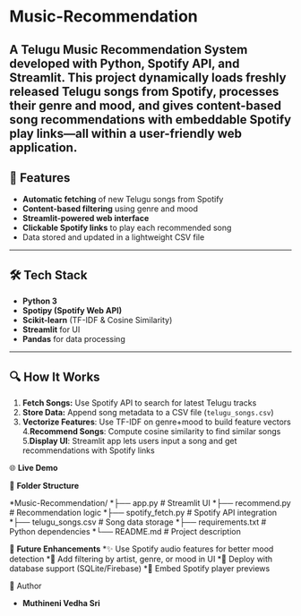 # Music-Recommendation
A **Telugu Music Recommendation System** developed with **Python**, **Spotify API**, and **Streamlit**.
This project dynamically loads freshly released Telugu songs from Spotify, processes their genre and mood, and gives **content-based song recommendations** with embeddable Spotify play links—all within a user-friendly web application.
---

## 🚀 Features

* **Automatic fetching** of new Telugu songs from Spotify
* **Content-based filtering** using genre and mood
* **Streamlit-powered web interface**
* **Clickable Spotify links** to play each recommended song
* Data stored and updated in a lightweight CSV file

---

## 🛠️ Tech Stack

* **Python 3**
* **Spotipy (Spotify Web API)**
* **Scikit-learn** (TF-IDF & Cosine Similarity)
* **Streamlit** for UI
* **Pandas** for data processing

---

## 🔍 How It Works

1. **Fetch Songs:** Use Spotify API to search for latest Telugu tracks
2. **Store Data:** Append song metadata to a CSV file (`telugu_songs.csv`)
3. **Vectorize Features**: Use TF-IDF on genre+mood to build feature vectors
4.**Recommend Songs**: Compute cosine similarity to find similar songs
5.**Display UI**: Streamlit app lets users input a song and get recommendations with Spotify links


🌐 **Live Demo**




🔹 **Folder Structure**

*Music-Recommendation/
*├── app.py                # Streamlit UI
*├── recommend.py          # Recommendation logic
*├── spotify_fetch.py      # Spotify API integration
*├── telugu_songs.csv      # Song data storage
*├── requirements.txt      # Python dependencies
*└── README.md             # Project description

🚀 **Future Enhancements**
*✨ Use Spotify audio features for better mood detection
*📃 Add filtering by artist, genre, or mood in UI
*🔖 Deploy with database support (SQLite/Firebase)
*🔺 Embed Spotify player previews

👤 Author
* **Muthineni Vedha Sri**
